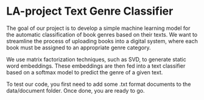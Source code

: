 # LA-project Text Genre Classifier

The goal of our project is to develop a simple machine learning model for the automatic classification of book genres based on their texts. We want to streamline the process of uploading books into a digital system, where each book must be assigned to an appropriate genre category.

We use matrix factorization techniques, such as SVD, to generate static word embeddings. 
These embeddings are then fed into a text classifier based on a softmax model to predict
the genre of a given text.

To test our code, you first need to add some .txt format documents to the data/document folder. Once done, you are ready to go.

